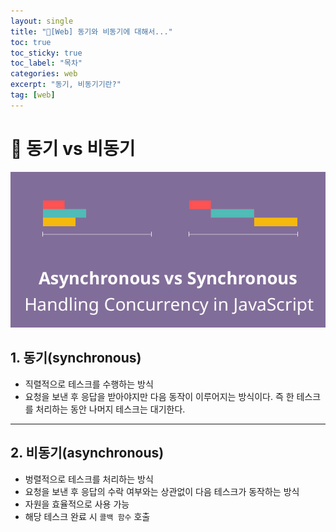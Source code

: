 ```yaml
---
layout: single
title: "📘[Web] 동기와 비동기에 대해서..."
toc: true
toc_sticky: true
toc_label: "목차"
categories: web
excerpt: "동기, 비동기기란?"
tag: [web]
---
```

# 📘 동기 vs 비동기

![alt text](image.png)

## 1. 동기(synchronous)
- 직렬적으로 테스크를 수행하는 방식
- 요청을 보낸 후 응답을 받아야지만 다음 동작이 이루어지는 방식이다. 즉 한 테스크를 처리하는 동안 나머지 테스크는 대기한다.

---
## 2. 비동기(asynchronous)
- 벙렬적으로 테스크를 처리하는 방식
- 요청을 보낸 후 응답의 수락 여부와는 상관없이 다음 테스크가 동작하는 방식
- 자원을 효율적으로 사용 가능
- 해당 테스크 완료 시 `콜백 함수` 호출 


